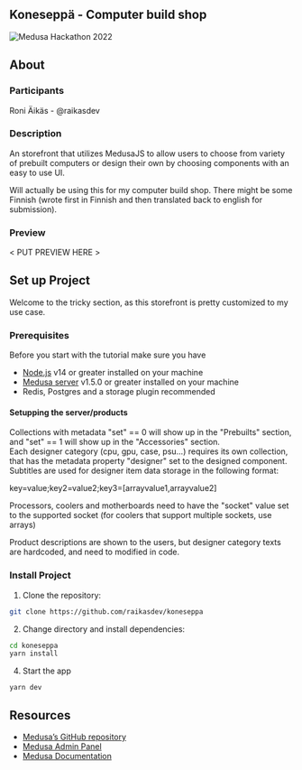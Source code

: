 

## Koneseppä - Computer build shop
![Medusa Hackathon 2022](https://i.imgur.com/ji999v7.png)

## About

### Participants
Roni Äikäs - @raikasdev

### Description

An storefront that utilizes MedusaJS to allow users to choose from variety of prebuilt computers or design their own by choosing components with an easy to use UI.

Will actually be using this for my computer build shop. There might be some Finnish (wrote first in Finnish and then translated back to english for submission).

### Preview

< PUT PREVIEW HERE >

## Set up Project

Welcome to the tricky section, as this storefront is pretty customized to my use case.

### Prerequisites
Before you start with the tutorial make sure you have

- [Node.js](https://nodejs.org/en/) v14 or greater installed on your machine
- [Medusa server](https://docs.medusajs.com/quickstart/quick-start/) v1.5.0 or greater installed on your machine
- Redis, Postgres and a storage plugin recommended

#### Setupping the server/products

Collections with metadata "set" == 0 will show up in the "Prebuilts" section, and "set" == 1 will show up in the "Accessories" section. \
Each designer category (cpu, gpu, case, psu...) requires its own collection, that has the metadata property "designer" set to the designed component. \
Subtitles are used for designer item data storage in the following format:

key=value;key2=value2;key3=[arrayvalue1,arrayvalue2]

Processors, coolers and motherboards need to have the "socket" value set to the supported socket (for coolers that support multiple sockets, use arrays)

Product descriptions are shown to the users, but designer category texts are hardcoded, and need to modified in code.

### Install Project

1. Clone the repository:

```bash
git clone https://github.com/raikasdev/koneseppa
```

2. Change directory and install dependencies:

```bash
cd koneseppa
yarn install
```
4.  Start the app
```
yarn dev
```

## Resources
- [Medusa’s GitHub repository](https://github.com/medusajs/medusa)
- [Medusa Admin Panel](https://github.com/medusajs/admin)
- [Medusa Documentation](https://docs.medusajs.com/)